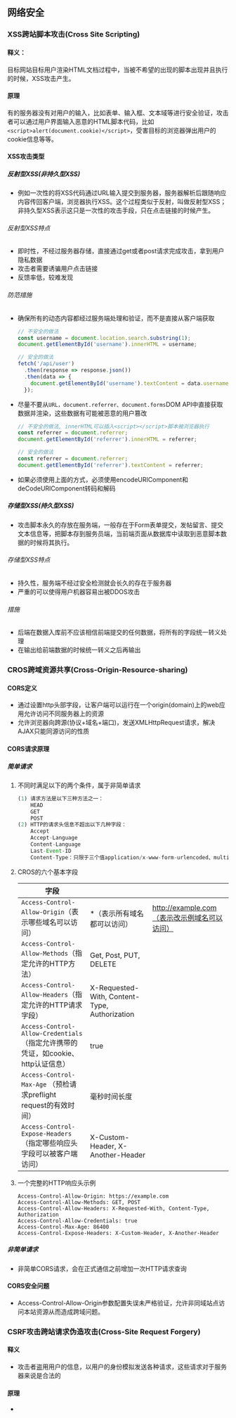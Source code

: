 ## 网络安全

### XSS跨站脚本攻击(Cross Site Scripting)

#### 释义：

目标网站目标用户渲染HTML文档过程中，当被不希望的出现的脚本出现并且执行的时候，XSS攻击产生。

#### 原理

有的服务器没有对用户的输入，比如表单、输入框、文本域等进行安全验证，攻击者可以通过用户界面输入恶意的HTML脚本代码，比如`<script>alert(document.cookie)</script>`，受害目标的浏览器弹出用户的cookie信息等等。

#### XSS攻击类型

##### 反射型XSS(非持久型XSS)

* 例如一次性的将XSS代码通过URL输入提交到服务器，服务器解析后跟随响应内容传回客户端，浏览器执行XSS。这个过程类似于反射，叫做反射型XSS；非持久型XSS表示这只是一次性的攻击手段，只在点击链接的时候产生。

###### 反射型XSS特点

* 即时性，不经过服务器存储，直接通过get或者post请求完成攻击，拿到用户隐私数据
* 攻击者需要诱骗用户点击链接
* 反馈率低，较难发现

###### 防范措施

* 确保所有的动态内容都经过服务端处理和验证，而不是直接从客户端获取

  ```javascript
  // 不安全的做法
  const username = document.location.search.substring(1);
  document.getElementById('username').innerHTML = username;
  
  // 安全的做法
  fetch('/api/user')
    .then(response => response.json())
    .then(data => {
      document.getElementById('username').textContent = data.username;
    });
  ```

  

* 尽量不要从`URL，document.referrer、document.forms`DOM API中直接获取数据并渲染，这些数据有可能被恶意的用户篡改

  ```javascript
  // 不安全的做法, innerHTML可以插入<script></script>脚本被浏览器执行
  const referrer = document.referrer;
  document.getElementById('referrer').innerHTML = referrer;
  
  // 安全的做法
  const referrer = document.referrer;
  document.getElementById('referrer').textContent = referrer;
  ```

  

* 如果必须使用上面的方式，必须使用encodeURIComponent和deCodeURIComponent转码和解码

##### 存储型XSS(持久型XSS)

* 攻击脚本永久的存放在服务端，一般存在于Form表单提交，发帖留言、提交文本信息等，把脚本存到服务员端，当前端页面从数据库中读取到恶意脚本数据的时候将其执行。

###### 存储型XSS特点

* 持久性，服务端不经过安全检测就会长久的存在于服务器
* 严重的可以使得用户机器容易出被DDOS攻击

###### 措施

* 后端在数据入库前不应该相信前端提交的任何数据，将所有的字段统一转义处理
* 在输出给前端数据的时候统一转义之后再输出

### CROS跨域资源共享(Cross-Origin-Resource-sharing)

#### CORS定义

* 通过设置http头部字段，让客户端可以运行在一个origin(domain)上的web应用允许访问不同服务器上的资源
* 允许浏览器向跨源(协议+域名+端口)，发送XMLHttpRequest请求，解决AJAX只能同源访问的性质

#### CORS请求原理

##### 简单请求

1. 不同时满足以下的两个条件，属于非简单请求

   ```javascript
   (1) 请求方法是以下三种方法之一：
       HEAD
       GET
       POST
   (2) HTTP的请求头信息不超出以下几种字段：
       Accept
       Accept-Language
       Content-Language
       Last-Event-ID
       Content-Type：只限于三个值application/x-www-form-urlencoded、multipart/form-data、text/plain
   ```

2. CROS的六个基本字段

   | 字段                                                         |                                               |                                              |
   | ------------------------------------------------------------ | --------------------------------------------- | -------------------------------------------- |
   | `Access-Control-Allow-Origin`（表示哪些域名可以访问）        | *（表示所有域名都可以访问）                   | http://example.com（表示改示例域名可以访问） |
   | `Access-Control-Allow-Methods`（指定允许的HTTP方法）         | Get, Post, PUT, DELETE                        |                                              |
   | `Access-Control-Allow-Headers`（指定允许的HTTP请求字段）     | X-Requested-With, Content-Type, Authorization |                                              |
   | `Access-Control-Allow-Credentials`（指定允许携带的凭证，如cookie、http认证信息） | true                                          |                                              |
   | `Access-Control-Max-Age` （预检请求preflight request的有效时间） | 毫秒时间长度                                  |                                              |
   | `Access-Control-Expose-Headers`（指定哪些响应头字段可以被客户端访问） | X-Custom-Header, X-Another-Header             |                                              |

   

3. 一个完整的HTTP响应头示例

   ```http
   Access-Control-Allow-Origin: https://example.com
   Access-Control-Allow-Methods: GET, POST
   Access-Control-Allow-Headers: X-Requested-With, Content-Type, Authorization
   Access-Control-Allow-Credentials: true
   Access-Control-Max-Age: 86400
   Access-Control-Expose-Headers: X-Custom-Header, X-Another-Header
   ```

   

##### 非简单请求

* 非简单CORS请求，会在正式通信之前增加一次HTTP请求查询

#### CORS安全问题

* Access-Control-Allow-Origin参数配置失误未严格验证，允许非同域站点访问本站资源从而造成跨域问题。

### CSRF攻击跨站请求伪造攻击(Cross-Site Request Forgery)

#### 释义

* 攻击者盗用用户的信息，以用户的身份模拟发送各种请求，这些请求对于服务器来说是合法的

#### 原理

* 
